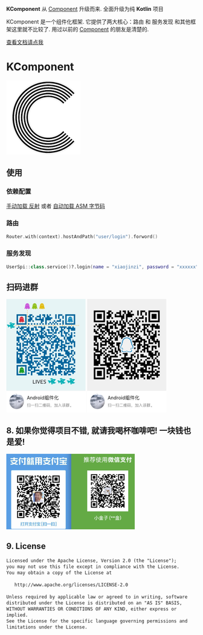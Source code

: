 **KComponent** 从 [Component](https://github.com/xiaojinzi123/Component) 升级而来. 全面升级为纯 **Kotlin** 项目

KComponent 是一个组件化框架. 它提供了两大核心：路由 和 服务发现
和其他框架这里就不比较了. 用过以前的 [Component](https://github.com/xiaojinzi123/Component) 的朋友是清楚的.

[查看文档请点我](https://github.com/xiaojinzi123/KComponent/wiki)

# KComponent

![](./imgs/logo1.png)

## 使用

### 依赖配置

[手动加载 反射](https://github.com/xiaojinzi123/KComponent/wiki/%E4%BE%9D%E8%B5%96%E9%85%8D%E7%BD%AE(%E5%8F%8D%E5%B0%84%E5%8A%A0%E8%BD%BD)) 或者 [自动加载 ASM 字节码](https://github.com/xiaojinzi123/KComponent/wiki/%E4%BE%9D%E8%B5%96%E9%85%8D%E7%BD%AE(%E5%AD%97%E8%8A%82%E7%A0%81%E5%8A%A0%E8%BD%BD))

### 路由

```Kotlin
Router.with(context).hostAndPath("user/login").forword()
```

### 服务发现

```Kotlin
UserSpi::class.service()?.login(name = "xiaojinzi", password = "xxxxxx")
```



## 扫码进群

<div>
    <img src="./imgs/qq_group1.JPG" width="210px" height="300px" />
    <img src="./imgs/qq_group2.JPG" width="210px" height="300px" />
</div>

## 8. 如果你觉得项目不错, 就请我喝杯咖啡吧! 一块钱也是爱!

<img height=200 src="./imgs/collectQRCode.png" />

## 9. License

```
Licensed under the Apache License, Version 2.0 (the "License");
you may not use this file except in compliance with the License.
You may obtain a copy of the License at

   http://www.apache.org/licenses/LICENSE-2.0

Unless required by applicable law or agreed to in writing, software
distributed under the License is distributed on an "AS IS" BASIS,
WITHOUT WARRANTIES OR CONDITIONS OF ANY KIND, either express or implied.
See the License for the specific language governing permissions and
limitations under the License.
```
